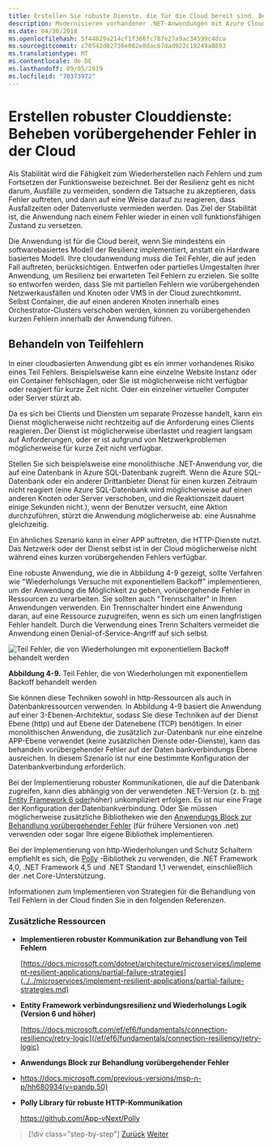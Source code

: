 ```yaml
---
title: Erstellen Sie robuste Dienste, die für die Cloud bereit sind. Beheben vorübergehender Fehler in der Cloud
description: Modernisieren vorhandener .NET-Anwendungen mit Azure Cloud und Windows-Containern | Erstellen Sie robuste Dienste, die für die Cloud bereit sind. Beheben vorübergehender Fehler in der Cloud
ms.date: 04/30/2018
ms.openlocfilehash: 5f44029a214cf1f366fc787e27a9ac34599c4dca
ms.sourcegitcommit: c70542d02736e082e8dac67dad922c19249a8893
ms.translationtype: MT
ms.contentlocale: de-DE
ms.lasthandoff: 09/05/2019
ms.locfileid: "70373972"
---
```

# <a name="build-resilient-services-ready-for-the-cloud-embrace-transient-failures-in-the-cloud"></a>Erstellen robuster Clouddienste: Beheben vorübergehender Fehler in der Cloud

Als Stabilität wird die Fähigkeit zum Wiederherstellen nach Fehlern und zum Fortsetzen der Funktionsweise bezeichnet. Bei der Resilienz geht es nicht darum, Ausfälle zu vermeiden, sondern die Tatsache zu akzeptieren, dass Fehler auftreten, und dann auf eine Weise darauf zu reagieren, dass Ausfallzeiten oder Datenverluste vermieden werden. Das Ziel der Stabilität ist, die Anwendung nach einem Fehler wieder in einen voll funktionsfähigen Zustand zu versetzen.

Die Anwendung ist für die Cloud bereit, wenn Sie mindestens ein softwarebasiertes Modell der Resilienz implementiert, anstatt ein Hardware basiertes Modell. Ihre cloudanwendung muss die Teil Fehler, die auf jeden Fall auftreten, berücksichtigen. Entwerfen oder partielles Umgestalten ihrer Anwendung, um Resilienz bei erwarteten Teil Fehlern zu erzielen. Sie sollte so entworfen werden, dass Sie mit partiellen Fehlern wie vorübergehenden Netzwerkausfällen und Knoten oder VMS in der Cloud zurechtkommt. Selbst Container, die auf einen anderen Knoten innerhalb eines Orchestrator-Clusters verschoben werden, können zu vorübergehenden kurzen Fehlern innerhalb der Anwendung führen.

## <a name="handling-partial-failure"></a>Behandeln von Teilfehlern

In einer cloudbasierten Anwendung gibt es ein immer vorhandenes Risiko eines Teil Fehlers. Beispielsweise kann eine einzelne Website Instanz oder ein Container fehlschlagen, oder Sie ist möglicherweise nicht verfügbar oder reagiert für kurze Zeit nicht. Oder ein einzelner virtueller Computer oder Server stürzt ab.

Da es sich bei Clients und Diensten um separate Prozesse handelt, kann ein Dienst möglicherweise nicht rechtzeitig auf die Anforderung eines Clients reagieren. Der Dienst ist möglicherweise überlastet und reagiert langsam auf Anforderungen, oder er ist aufgrund von Netzwerkproblemen möglicherweise für kurze Zeit nicht verfügbar.

Stellen Sie sich beispielsweise eine monolithische .NET-Anwendung vor, die auf eine Datenbank in Azure SQL-Datenbank zugreift. Wenn die Azure SQL-Datenbank oder ein anderer Drittanbieter Dienst für einen kurzen Zeitraum nicht reagiert (eine Azure SQL-Datenbank wird möglicherweise auf einen anderen Knoten oder Server verschoben, und die Reaktionszeit dauert einige Sekunden nicht.), wenn der Benutzer versucht, eine Aktion durchzuführen, stürzt die Anwendung möglicherweise ab. eine Ausnahme gleichzeitig.

Ein ähnliches Szenario kann in einer APP auftreten, die HTTP-Dienste nutzt. Das Netzwerk oder der Dienst selbst ist in der Cloud möglicherweise nicht während eines kurzen vorübergehenden Fehlers verfügbar.

Eine robuste Anwendung, wie die in Abbildung 4-9 gezeigt, sollte Verfahren wie "Wiederholungs Versuche mit exponentiellem Backoff" implementieren, um der Anwendung die Möglichkeit zu geben, vorübergehende Fehler in Ressourcen zu verarbeiten. Sie sollten auch "Trennschalter" in Ihren Anwendungen verwenden. Ein Trennschalter hindert eine Anwendung daran, auf eine Ressource zuzugreifen, wenn es sich um einen langfristigen Fehler handelt. Durch die Verwendung eines Trenn Schalters vermeidet die Anwendung einen Denial-of-Service-Angriff auf sich selbst.

![Teil Fehler, die von Wiederholungen mit exponentiellem Backoff behandelt werden](./media/image9.png)

**Abbildung 4-9.** Teil Fehler, die von Wiederholungen mit exponentiellem Backoff behandelt werden

Sie können diese Techniken sowohl in http-Ressourcen als auch in Datenbankressourcen verwenden. In Abbildung 4-9 basiert die Anwendung auf einer 3-Ebenen-Architektur, sodass Sie diese Techniken auf der Dienst Ebene (http) und auf Ebene der Datenebene (TCP) benötigen. In einer monolithischen Anwendung, die zusätzlich zur-Datenbank nur eine einzelne APP-Ebene verwendet (keine zusätzlichen Dienste oder-Dienste), kann das behandeln vorübergehender Fehler auf der Daten bankverbindungs Ebene ausreichen. In diesem Szenario ist nur eine bestimmte Konfiguration der Datenbankverbindung erforderlich.

Bei der Implementierung robuster Kommunikationen, die auf die Datenbank zugreifen, kann dies abhängig von der verwendeten .NET-Version (z. b. [mit Entity Framework 6 oder](/ef/ef6/fundamentals/connection-resiliency/retry-logic)höher) unkompliziert erfolgen. Es ist nur eine Frage der Konfiguration der Datenbankverbindung. Oder Sie müssen möglicherweise zusätzliche Bibliotheken wie den [Anwendungs Block zur Behandlung vorübergehender Fehler](https://docs.microsoft.com/previous-versions/msp-n-p/hh680934(v=pandp.50)) (für frühere Versionen von .net) verwenden oder sogar Ihre eigene Bibliothek implementieren.

Bei der Implementierung von http-Wiederholungen und Schutz Schaltern empfiehlt es sich, die [Polly](https://github.com/App-vNext/Polly) -Bibliothek zu verwenden, die .NET Framework 4,0, .NET Framework 4,5 und .NET Standard 1,1 verwendet, einschließlich der .net Core-Unterstützung.

Informationen zum Implementieren von Strategien für die Behandlung von Teil Fehlern in der Cloud finden Sie in den folgenden Referenzen.

### <a name="additional-resources"></a>Zusätzliche Ressourcen

- **Implementieren robuster Kommunikation zur Behandlung von Teil Fehlern**

    [https://docs.microsoft.com/dotnet/architecture/microservices/implement-resilient-applications/partial-failure-strategies](../../microservices/implement-resilient-applications/partial-failure-strategies.md)

- **Entity Framework verbindungsresilienz und Wiederholungs Logik (Version 6 und höher)**

    [https://docs.microsoft.com/ef/ef6/fundamentals/connection-resiliency/retry-logic](/ef/ef6/fundamentals/connection-resiliency/retry-logic)

- **Anwendungs Block zur Behandlung vorübergehender Fehler**

- <https://docs.microsoft.com/previous-versions/msp-n-p/hh680934(v=pandp.50)>

- **Polly Library für robuste HTTP-Kommunikation**

    https://github.com/App-vNext/Polly

>[!div class="step-by-step"]
>[Zurück](when-to-deploy-windows-containers-to-azure-container-service-kubernetes.md)
>[Weiter](modernize-your-apps-with-monitoring-and-telemetry.md)
